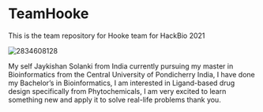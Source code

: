 # TeamHooke
This is the team repository for Hooke team for HackBio 2021

![2834608128](https://user-images.githubusercontent.com/86801284/128025078-f00fb2d2-971b-423e-b7b5-f3bae912a4ef.jpg)

My self Jaykishan Solanki from India currently pursuing my master in Bioinformatics from the Central University of Pondicherry India, I have done my Bachelor’s in Bioinformatics, I am interested in Ligand-based drug design specifically from Phytochemicals, I am very excited to learn something new and apply it to solve real-life problems thank you.
